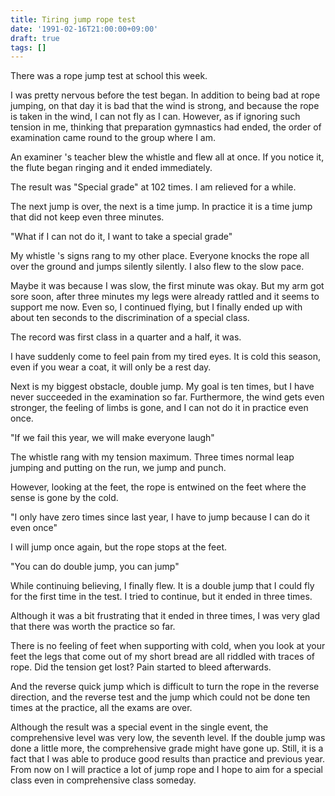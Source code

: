 ```yaml
---
title: Tiring jump rope test
date: '1991-02-16T21:00:00+09:00'
draft: true
tags: []
---
```


There was a rope jump test at school this week.

I was pretty nervous before the test began. In addition to being bad at rope jumping, on that day it is bad that the wind is strong, and because the rope is taken in the wind, I can not fly as I can. However, as if ignoring such tension in me, thinking that preparation gymnastics had ended, the order of examination came round to the group where I am.

An examiner 's teacher blew the whistle and flew all at once. If you notice it, the flute began ringing and it ended immediately.

The result was "Special grade" at 102 times. I am relieved for a while.

The next jump is over, the next is a time jump. In practice it is a time jump that did not keep even three minutes.

"What if I can not do it, I want to take a special grade"

My whistle 's signs rang to my other place. Everyone knocks the rope all over the ground and jumps silently silently. I also flew to the slow pace.

Maybe it was because I was slow, the first minute was okay. But my arm got sore soon, after three minutes my legs were already rattled and it seems to support me now. Even so, I continued flying, but I finally ended up with about ten seconds to the discrimination of a special class.

The record was first class in a quarter and a half, it was.

I have suddenly come to feel pain from my tired eyes. It is cold this season, even if you wear a coat, it will only be a rest day.

Next is my biggest obstacle, double jump. My goal is ten times, but I have never succeeded in the examination so far. Furthermore, the wind gets even stronger, the feeling of limbs is gone, and I can not do it in practice even once.

"If we fail this year, we will make everyone laugh"

The whistle rang with my tension maximum. Three times normal leap jumping and putting on the run, we jump and punch.

However, looking at the feet, the rope is entwined on the feet where the sense is gone by the cold.

"I only have zero times since last year, I have to jump because I can do it even once"

I will jump once again, but the rope stops at the feet.

"You can do double jump, you can jump"

While continuing believing, I finally flew. It is a double jump that I could fly for the first time in the test. I tried to continue, but it ended in three times.

Although it was a bit frustrating that it ended in three times, I was very glad that there was worth the practice so far.

There is no feeling of feet when supporting with cold, when you look at your feet the legs that come out of my short bread are all riddled with traces of rope. Did the tension get lost? Pain started to bleed afterwards.

And the reverse quick jump which is difficult to turn the rope in the reverse direction, and the reverse test and the jump which could not be done ten times at the practice, all the exams are over.

Although the result was a special event in the single event, the comprehensive level was very low, the seventh level. If the double jump was done a little more, the comprehensive grade might have gone up. Still, it is a fact that I was able to produce good results than practice and previous year. From now on I will practice a lot of jump rope and I hope to aim for a special class even in comprehensive class someday.
